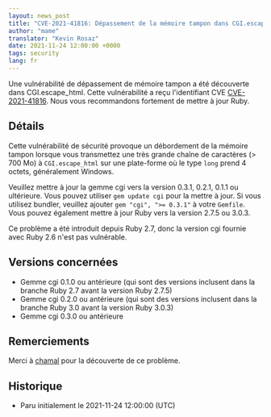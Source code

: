 ```yaml
---
layout: news_post
title: "CVE-2021-41816: Dépassement de la mémoire tampon dans CGI.escape_html"
author: "mame"
translator: "Kevin Rosaz"
date: 2021-11-24 12:00:00 +0000
tags: security
lang: fr
---
```


Une vulnérabilité de dépassement de mémoire tampon a été découverte dans CGI.escape_html. Cette vulnérabilité a reçu l'identifiant CVE [CVE-2021-41816](https://nvd.nist.gov/vuln/detail/CVE-2021-41816).
Nous vous recommandons fortement de mettre à jour Ruby.

## Détails

Cette vulnérabilité de sécurité provoque un débordement de la mémoire tampon lorsque vous transmettez une très grande chaîne de caractères (> 700 Mo) à `CGI.escape_html` sur une plate-forme où le type `long` prend 4 octets, généralement Windows.

Veuillez mettre à jour la gemme cgi vers la version 0.3.1, 0.2.1, 0.1.1 ou ultérieure. Vous pouvez utiliser `gem update cgi` pour la mettre à jour. Si vous utilisez bundler, veuillez ajouter `gem "cgi", ">= 0.3.1"` à votre `Gemfile`.
Vous pouvez également mettre à jour Ruby vers la version 2.7.5 ou 3.0.3.

Ce problème a été introduit depuis Ruby 2.7, donc la version cgi fournie avec Ruby 2.6 n'est pas vulnérable.

## Versions concernées

* Gemme cgi 0.1.0 ou antérieure (qui sont des versions inclusent dans la branche Ruby 2.7 avant la version Ruby 2.7.5)
* Gemme cgi 0.2.0 ou antérieure (qui sont des versions inclusent dans la branche Ruby 3.0 avant la version Ruby 3.0.3)
* Gemme cgi 0.3.0 ou antérieure

## Remerciements

Merci à [chamal](https://hackerone.com/chamal) pour la découverte de ce problème.

## Historique

* Paru initialement le 2021-11-24 12:00:00 (UTC)
